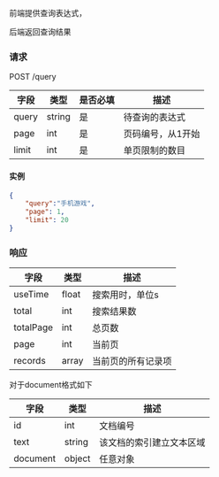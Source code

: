 前端提供查询表达式，

后端返回查询结果

### 请求

POST /query

| 字段        | 类型     | 是否必填 | 描述        |
| --------- | ------ |------|-----------|
| query     | string | 是    | 待查询的表达式   |
| page      | int    | 是    | 页码编号，从1开始 |
| limit     | int    | 是    | 单页限制的数目   |
#### 实例

```json
{
    "query":"手机游戏",
    "page": 1,
    "limit": 20
}
```

### 响应

| 字段        | 类型            | 描述        |
|-----------|---------------|-----------|
| useTime   | float         | 搜索用时，单位s  |
| total     | int           | 搜索结果数     |
| totalPage | int           | 总页数       |
| page      | int           | 当前页       |
| records   | array<Record> | 当前页的所有记录项 |
对于document格式如下

| 字段       | 类型     | 描述           |
| -------- | ------ | ------------ |
| id       | int    | 文档编号         |
| text     | string | 该文档的索引建立文本区域 |
| document | object | 任意对象         |